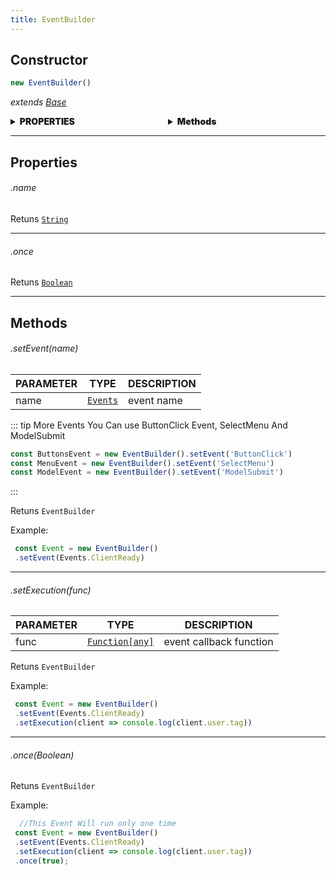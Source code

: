 ```yaml
---
title: EventBuilder
---
```


## Constructor
```js
new EventBuilder()
```
_extends <a href="#">Base</a>_


<div style="display: flex; font-weight: 900;" class="mb">
  <div style="flex: 1;">
    <details>
      <summary>PROPERTIES</summary>
      <a href="#name" class="block">name</a> 
      <a href="#once" class="block">once</a> 
    </details>
  </div>
  <div style="flex: 1;">
    <details>
      <summary>Methods</summary>
      <a href="#setEvent" class="block">setEvent</a> 
      <a href="#setExecution" class="block">setExecution</a> 
      <a href="#once" class="block">once</a> 
      <!-- <a href="#setCustomIds" class="block">setCustomIds</a>  -->
    </details>
  </div>
</div>
<hr>

## Properties
<h6 class="pp" id="name">.name</h6>

 Retuns [`String`](https://developer.mozilla.org/en-US/docs/Web/JavaScript/Reference/Global_Objects/String)
<hr>
<h6 class="pp" id="once">.once</h6>

 Retuns [`Boolean`](https://developer.mozilla.org/en-US/docs/Web/JavaScript/Reference/Global_Objects/Boolean)
<hr>

## Methods
<h6 class="pp" id="setEvent">.setEvent(name)</h6>

PARAMETER |	TYPE |	DESCRIPTION
---- | ------ | -------- |
name| [`Events`](https://discord.js.org/#/docs/discord.js/main/typedef/Events) | event name

::: tip More Events
  You Can use ButtonClick Event, SelectMenu And ModelSubmit
 ```js
 const ButtonsEvent = new EventBuilder().setEvent('ButtonClick')
 const MenuEvent = new EventBuilder().setEvent('SelectMenu')
 const ModelEvent = new EventBuilder().setEvent('ModelSubmit')
```

:::

Retuns `EventBuilder`

Example:

```js
 const Event = new EventBuilder()
 .setEvent(Events.ClientReady)
```
<hr>

<h6 class="pp" id="setExecution">.setExecution(func)</h6>

PARAMETER |	TYPE |	DESCRIPTION
---- | ------ | -------- |
func |	[`Function[any]`](https://developer.mozilla.org/en-US/docs/Web/JavaScript/Reference/Global_Objects/Function) |	event callback function

Retuns `EventBuilder`

Example:

```js
 const Event = new EventBuilder()
 .setEvent(Events.ClientReady)
 .setExecution(client => console.log(client.user.tag))
```
<hr>
<h6 class="pp" id="once">.once(Boolean)</h6>

Retuns `EventBuilder`

Example:

```js
  //This Event Will run only one time
 const Event = new EventBuilder()
 .setEvent(Events.ClientReady)
 .setExecution(client => console.log(client.user.tag))
 .once(true);
```




